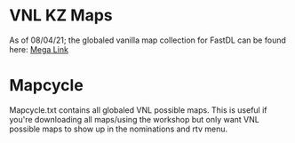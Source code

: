 # VNL KZ Maps
As of 08/04/21; the globaled vanilla map collection for FastDL can be found here: [Mega Link](https://mega.nz/file/2PhWRCxB#ZYXnIwykwbN8CSPwb8kJuSlI9-bZmhli7imhIP62kAc)

# Mapcycle
Mapcycle.txt contains all globaled VNL possible maps. This is useful if you're downloading all maps/using the workshop but only want VNL possible maps to show up in the nominations and rtv menu. 
